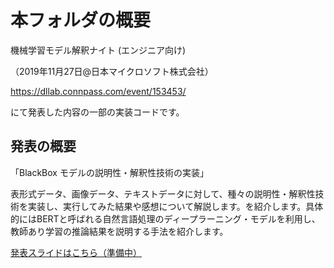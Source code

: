 
# 本フォルダの概要
機械学習モデル解釈ナイト (エンジニア向け)

（2019年11月27日@日本マイクロソフト株式会社）

https://dllab.connpass.com/event/153453/


にて発表した内容の一部の実装コードです。


## 発表の概要

「BlackBox モデルの説明性・解釈性技術の実装」

表形式データ、画像データ、テキストデータに対して、種々の説明性・解釈性技術を実装し、実行してみた結果や感想について解説します。を紹介します。具体的にはBERTと呼ばれる自然言語処理のディープラーニング・モデルを利用し、教師あり学習の推論結果を説明する手法を紹介します。

[発表スライドはこちら（準備中）]()





